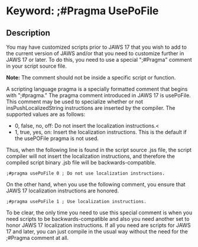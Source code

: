 # Keyword: ;#Pragma UsePoFile

## Description

You may have customized scripts prior to JAWS 17 that you wish to add to
the current version of JAWS and/or that you need to customize further in
JAWS 17 or later. To do this, you need to use a special \";#Pragma\"
comment in your script source file.

**Note:** The comment should not be inside a specific script or
function.

A scripting language pragma is a specially formatted comment that begins
with \";#pragma.\" The pragma comment introduced in JAWS 17 is
usePoFile. This comment may be used to specialize whether or not
insPushLocalizedString instructions are inserted by the compiler. The
supported values are as follows:

- 0, false, no, off: Do not insert the localization instructions.\<
- 1, true, yes, on: Insert the localization instructions. This is the
  default if the usePOFile pragma is not used.

Thus, when the following line is found in the script source .jss file,
the script compiler will not insert the localization instructions, and
therefore the compiled script binary .jsb file will be
backwards-compatible.

    ;#pragma usePoFile 0 ; Do not use localization instructions.

On the other hand, when you use the following comment, you ensure that
JAWS 17 localization instructions are honored.

    ;#pragma usePoFile 1 ; Use localization instructions.

To be clear, the only time you need to use this special comment is when
you need scripts to be backwards-compatible and also you need another
set to honor JAWS 17 localization instructions. If all you need are
scripts for JAWS 17 and later, you can just compile in the usual way
without the need for the ;#Pragma comment at all.
